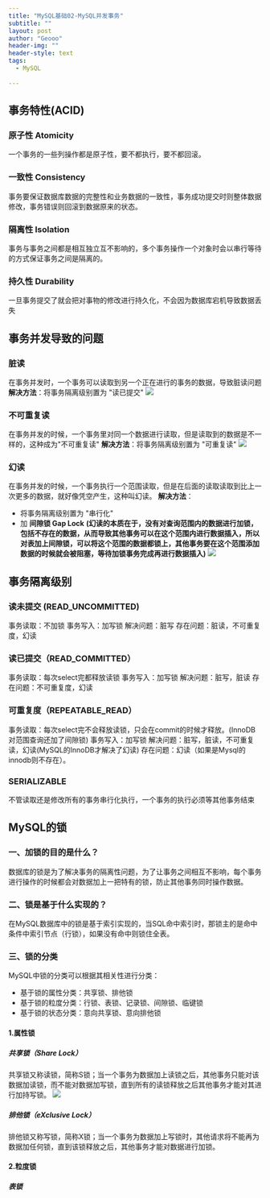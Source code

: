```yaml
---
title: "MySQL基础02-MySQL并发事务"
subtitle: ""
layout: post
author: "Geooo"
header-img: ""
header-style: text
tags:
  - MySQL
  
---
```


## 事务特性(ACID)

### 原子性 Atomicity
一个事务的一些列操作都是原子性，要不都执行，要不都回滚。

### 一致性 Consistency
事务要保证数据库数据的完整性和业务数据的一致性，事务成功提交时则整体数据修改，事务错误则回滚到数据原来的状态。

### 隔离性 Isolation
事务与事务之间都是相互独立互不影响的，多个事务操作一个对象时会以串行等待的方式保证事务之间是隔离的。

### 持久性 Durability
一旦事务提交了就会把对事物的修改进行持久化，不会因为数据库宕机导致数据丢失

## 事务并发导致的问题

### 脏读
在事务并发时，一个事务可以读取到另一个正在进行的事务的数据，导致脏读问题
**解决方法**：将事务隔离级别置为 "读已提交"
![](https://pic3.zhimg.com/80/v2-b32fbf6d7f0d635c17650be9be5085c2_720w.jpg)

### 不可重复读
在事务并发的时候，一个事务里对同一个数据进行读取，但是读取到的数据是不一样的，这种成为"不可重复读"
**解决方法**：将事务隔离级别置为 "可重复读"
![](https://pic4.zhimg.com/80/v2-be6fbff60634326c7e90dec6c22faa77_720w.jpg)

### 幻读
在事务并发的时候，一个事务执行一个范围读取，但是在后面的读取读取到比上一次更多的数据，就好像凭空产生，这种叫幻读。
**解决方法**：
- 将事务隔离级别置为 "串行化"
- 加 **间隙锁 Gap Lock**
**(幻读的本质在于，没有对查询范围内的数据进行加锁，包括不存在的数据，从而导致其他事务可以在这个范围内进行数据插入，所以对表加上间隙锁，可以将这个范围的数据都锁上，其他事务要在这个范围添加数据的时候就会被阻塞，等待加锁事务完成再进行数据插入)**
![](https://pic2.zhimg.com/80/v2-683a5a12de2500448f4b75d2c44f1e35_720w.png)


## 事务隔离级别

### 读未提交 (READ_UNCOMMITTED)
事务读取：不加锁
事务写入：加写锁
解决问题：脏写
存在问题：脏读，不可重复度，幻读

### 读已提交（READ_COMMITTED）
事务读取：每次select完都释放读锁
事务写入：加写锁
解决问题：脏写，脏读
存在问题：不可重复度，幻读

### 可重复度（REPEATABLE_READ）
事务读取：每次select完不会释放读锁，只会在commit的时候才释放。(InnoDB对范围查询还加了间隙锁)
事务写入：加写锁
解决问题：脏写，脏读，不可重复读，幻读(MySQL的InnoDB才解决了幻读)
存在问题：幻读（如果是Mysql的innodb则不存在）。

### SERIALIZABLE
不管读取还是修改所有的事务串行化执行，一个事务的执行必须等其他事务结束

## MySQL的锁

### 一、加锁的目的是什么？
数据库的锁是为了解决事务的隔离性问题，为了让事务之间相互不影响，每个事务进行操作的时候都会对数据加上一把特有的锁，防止其他事务同时操作数据。

### 二、锁是基于什么实现的？
在MySQL数据库中的锁是基于索引实现的，当SQL命中索引时，那锁主的是命中条件中索引节点（行锁），如果没有命中则锁住全表。

### 三、锁的分类
MySQL中锁的分类可以根据其相关性进行分类：

- 基于锁的属性分类：共享锁、排他锁
- 基于锁的粒度分类：行锁、表锁、记录锁、间隙锁、临键锁
- 基于锁的状态分类：意向共享锁、意向排他锁

#### 1.属性锁

##### 共享锁（Share Lock）
共享锁又称读锁，简称S锁；当一个事务为数据加上读锁之后，其他事务只能对该数据加读锁，而不能对数据加写锁，直到所有的读锁释放之后其他事务才能对其进行加持写锁。
![](https://pic1.zhimg.com/80/v2-a251449b6e3181eb7e722946787ec298_720w.png)

##### 排他锁（eXclusive Lock）
排他锁又称写锁，简称X锁；当一个事务为数据加上写锁时，其他请求将不能再为数据加任何锁，直到该锁释放之后，其他事务才能对数据进行加锁。

#### 2.粒度锁

##### 表锁






